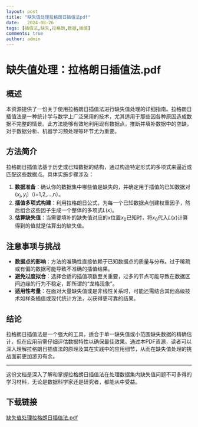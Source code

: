 ```yaml
---
layout: post
title: "缺失值处理拉格朗日插值法pdf"
date:   2024-08-26
tags: [插值法,缺失,拉格朗,数据,插值]
comments: true
author: admin
---
```

# 缺失值处理：拉格朗日插值法.pdf

## 概述

本资源提供了一份关于使用拉格朗日插值法进行缺失值处理的详细指南。拉格朗日插值法是一种统计学与数学上广泛采用的技术，尤其适用于那些因各种原因造成数据不完整的情景。此方法能够有效地利用现有数据点，推断并填补数据中的空缺，对于数据分析、机器学习预处理等环节尤为重要。

## 方法简介

拉格朗日插值法基于历史或已知数据的结构，通过构造特定形式的多项式来逼近或匹配这些数据点。具体实施步骤涉及：

1. **数据准备**：确认你的数据集中哪些值是缺失的，并确定用于插值的已知数据对$(x_i, y_i)$（i=1,2,...,n）。
2. **插值多项式构建**：利用拉格朗日公式，为每一个已知数据点创建权重因子，然后组合这些因子生成一个整体的多项式$L(x)$。
3. **估算缺失值**：当需要填补的缺失值对应的$x$位置$x_0$已知时，将$x_0$代入$L(x)$计算得到的值就是估算出的缺失值。

## 注意事项与挑战

- **数据点的影响**：方法的准确性直接依赖于已知数据点的质量与分布。过于稀疏或有偏的数据可能导致不准确的插值结果。
- **避免过度拟合**：选择合适的插值项数至关重要，过多的节点可能导致在数据区间边缘的行为不稳定，即所谓的“龙格现象”。
- **适用性考量**：在面对大量缺失值或是非线性关系时，可能还需结合其他高级技术如样条插值或现代统计方法，以获得更可靠的结果。

## 结论

拉格朗日插值法是一个强大的工具，适合于单一缺失值或小范围缺失数据的精确估计，但在应用前需仔细评估数据特性以确保最佳效果。通过本PDF资源，读者可以深入理解拉格朗日插值法的原理及其在实践中的应用细节，从而在缺失值处理的挑战面前更加游刃有余。

---

这份文档是深入了解和掌握拉格朗日插值法在处理数据集内缺失值问题不可多得的学习材料，无论是数据科学家还是研究者，都能从中受益。

## 下载链接

[缺失值处理拉格朗日插值法.pdf](https://pan.quark.cn/s/9d7d2203a4de)